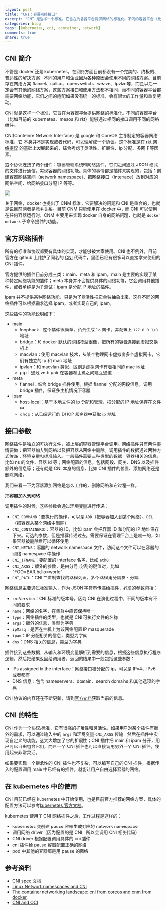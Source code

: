 ```yaml
---
layout: post
title: "CNI：容器网络接口"
excerpt: "CNI 是这样一个标准，它旨在为容器平台提供网络的标准化。不同的容器平台（比如 kubernetes、mesos 和 rkt）能够通过相同的接口调用不同的网络组件。"
categories: blog
tags: [kubernetes, cni, container, network]
comments: true
share: true
---
```


## CNI 简介

不管是 docker 还是 kubernetes，在网络方面目前都没有一个完美的、终极的、普适性的解决方案，不同的用户和企业因为各种原因会使用不同的网络方案。目前存在网络方案 flannel、calico、openvswitch、weave、ipvlan等，而且以后一定会有其他的网络方案，这些方案接口和使用方法都不相同，而不同的容器平台都需要网络功能，它们之间的适配如果没有统一的标准，会有很大的工作量和重复劳动。

CNI 就是这样一个标准，它旨在为容器平台提供网络的标准化。不同的容器平台（比如目前的 kubernetes、mesos 和 rkt）能够通过相同的接口调用不同的网络组件。

CNI(Conteinre Network Interface) 是 google 和 CoreOS 主导制定的容器网络标准，它 本身并不是实现或者代码，可以理解成一个协议。这个标准是在 [rkt 网络提议](https://docs.google.com/a/coreos.com/document/d/1PUeV68q9muEmkHmRuW10HQ6cHgd4819_67pIxDRVNlM/edit#heading=h.ievko3xsjwxd) 的基础上发展起来的，综合考虑了灵活性、扩展性、ip 分配、多网卡等因素。

这个协议连接了两个组件：容器管理系统和网络插件。它们之间通过 JSON 格式的文件进行通信，实现容器的网络功能。具体的事情都是插件来实现的，包括：创建容器网络空间（network namespace）、把网络接口（interface）放到对应的网络空间、给网络接口分配 IP 等等。

![](https://cdn.thenewstack.io/media/2016/09/Chart_Container-Network-Interface-Drivers.png)

关于网络，docker 也提出了 CNM 标准，它要解决的问题和 CNI 是重合的，也就是说目前两者是竞争关系。目前 CNM 只能使用在 docker 中，而 CNI 可以使用在任何容器运行时。CNM 主要用来实现 docker 自身的网络问题，也就是 `docker network` 子命令提供的功能。

## 官方网络插件

所有的标准和协议都要有具体的实现，才能够被大家使用。CNI 也不例外，目前官方在 github 上维护了同名的 [CNI](https://github.com/containernetworking/cni) 代码库，里面已经有很多可以直接拿来使用的 CNI 插件。

官方提供的插件目前分成三类：main、meta 和 ipam。main 是主要的实现了某种特定网络功能的插件；meta 本身并不会提供具体的网络功能，它会调用其他插件，或者单纯是为了测试；ipam 是分配 IP 地址的插件。

ipam 并不提供某种网络功能，只是为了灵活性把它单独抽象出来，这样不同的网络插件可以根据需求选择 ipam，或者实现自己的 ipam。

这些插件的功能说明如下：

- main
    - loopback：这个插件很简单，负责生成 `lo` 网卡，并配置上 `127.0.0.1/8` 地址
    - bridge：和 docker 默认的网络模型很像，把所有的容器连接到虚拟交换机上
    - macvlan：使用 macvlan 技术，从某个物理网卡虚拟出多个虚拟网卡，它们有独立的 ip 和 mac 地址
    - ipvlan：和 macvlan 类似，区别是虚拟网卡有着相同的 mac 地址
    - ptp：通过 veth pair 在容器和主机之间建立通道
- meta
    - flannel：结合 bridge 插件使用，根据 flannel 分配的网段信息，调用 bridge 插件，保证多主机情况下容器
- ipam
    - host-local：基于本地文件的 ip 分配和管理，把分配的 IP 地址保存在文件中
    - dhcp：从已经运行的 DHCP 服务器中获取 ip 地址

## 接口参数

网络插件是独立的可执行文件，被上层的容器管理平台调用。网络插件只有两件事情要做：把容器加入到网络以及把容器从网络中删除。调用插件的数据通过两种方式传递：环境变量和标准输入。一般插件需要三种类型的数据：容器相关的信息，比如 ns 的文件、容器 id 等；网络配置的信息，包括网段、网关、DNS 以及插件额外的信息等；还有就是 CNI 本身的信息，比如 CNI 插件的位置、添加网络还是删除网络。

我们来看一下为容器添加网络是怎么工作的，删除网络和它过程一样。

**把容器加入到网络**

调用插件的时候，这些参数会通过环境变量进行传递：

- `CNI_COMMAND`：要执行的操作，可以是 `ADD`（把容器加入到某个网络）、`DEL`（把容器从某个网络中删除）
- `CNI_CONTAINERID`：容器的 ID，比如 ipam 会把容器 ID 和分配的 IP 地址保存下来。可选的参数，但是推荐传递过去。需要保证在管理平台上是唯一的，如果容器被删除后可以循环使用
- `CNI_NETNS`：容器的 network namespace 文件，访问这个文件可以在容器的网络 namespace 中操作
- `CNI_IFNAME`：要配置的 interface 名字，比如 `eth0`
- `CNI_ARGS`：额外的参数，是由分号`;`分割的键值对，比如 "FOO=BAR;hello=world"
- `CNI_PATH`：CNI 二进制查找的路径列表，多个路径用分隔符 `:` 分隔

网络信息主要通过标准输入，作为 JSON 字符串传递给插件，必须的参数包括：

- `cniVersion`：CNI 标准的版本号。因为 CNI 在演化过程中，不同的版本有不同的要求
- `name`：网络的名字，在集群中应该保持唯一
- `type`：网络插件的类型，也就是 CNI 可执行文件的名称
- `args`：额外的信息，类型为字典
- `ipMasq`：是否在主机上为该网络配置 IP masquerade
- `ipam`：IP 分配相关的信息，类型为字典
- `dns`：DNS 相关的信息，类型为字典

插件接到这些数据，从输入和环境变量解析到需要的信息，根据这些信息执行程序逻辑，然后把结果返回给调用者，返回的结果中一般包括这些参数：

- IPs assigned to the interface：网络接口被分配的 ip，可以是 IPv4、IPv6 或者都有
- DNS 信息：包含 nameservers、domain、search domains 和其他选项的字典

CNI 协议的内容还在不断更新，请到[官方文档](https://github.com/containernetworking/cni/blob/master/SPEC.md)获取当前的信息。

## CNI 的特性

CNI 作为一个协议/标准，它有很强的扩展性和灵活性。如果用户对某个插件有额外的需求，可以通过输入中的 `args` 和环境变量 `CNI_ARGS` 传输，然后在插件中实现自定义的功能，这大大增加了它的扩展性；CNI 插件把 main 和 ipam 分开，用户可以自由组合它们，而且一个 CNI 插件也可以直接调用另外一个 CNI 插件，使用起来非常灵活。

如果要实现一个继承性的 CNI 插件也不复杂，可以编写自己的 CNI 插件，根据传入的配置调用 main 中已经有的插件，就能让用户自由选择容器的网络。

## 在 kubernetes 中的使用

CNI 目前已经在 kubernetes 中开始使用，也是目前官方推荐的网络方案，具体的配置方法可以参考[kubernetes 官方文档](https://kubernetes.io/docs/concepts/cluster-administration/network-plugins/#cni)。

kubernetes 使用了 CNI 网络插件之后，工作过程是这样的：

- kubernetes 先创建 pause 容器生成对应的 network namespace
- 调用网络 driver（因为配置的是 CNI，所以会调用 CNI 相关代码）
- CNI driver 根据配置调用具体的 cni 插件
- cni 插件给 pause 容器配置正确的网络
- pod 中其他的容器都是用 pause 的网络

## 参考资料

- [CNI spec 文档](https://github.com/containernetworking/cni/blob/master/SPEC.md)
- [Linux Network namespaces and CNI](http://murat1985.github.io/kubernetes/cni/2016/05/14/netns-and-cni.html)
- [The container networking landscape: cni from coreos and cnm from docker](https://thenewstack.io/container-networking-landscape-cni-coreos-cnm-docker/)
- [CNI and OCI](http://linuxplumbersconf.org/2015/ocw/system/presentations/3357/original/LPC_-_CNI_and_OCI.pdf)
